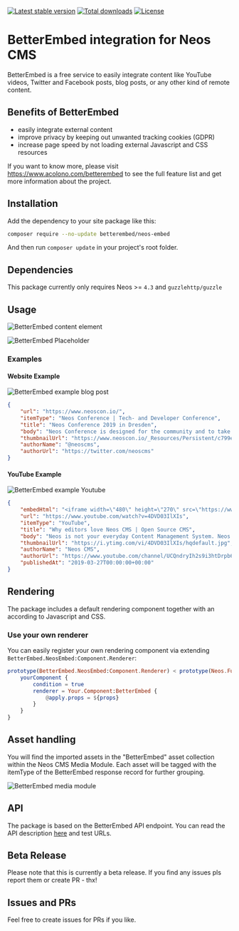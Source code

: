 [![Latest stable version]][packagist] [![Total downloads]][packagist] [![License]][packagist]

# BetterEmbed integration for Neos CMS

BetterEmbed is a free service to easily integrate content like YouTube videos, Twitter and Facebook posts, blog posts, or any other kind of remote content.

## Benefits of BetterEmbed

-   easily integrate external content
-   improve privacy by keeping out unwanted tracking cookies (GDPR)
-   increase page speed by not loading external Javascript and CSS resources

If you want to know more, please visit https://www.acolono.com/betterembed to see the full feature list and get more information about the project.

## Installation

Add the dependency to your site package like this:

```bash
composer require --no-update betterembed/neos-embed
```

And then run `composer update` in your project's root folder.

## Dependencies

This package currently only requires Neos >= `4.3` and `guzzlehttp/guzzle`

## Usage

![BetterEmbed content element]

![BetterEmbed Placeholder]

### Examples

#### Website Example

![BetterEmbed example blog post]

```json
{
    "url": "https://www.neoscon.io/",
    "itemType": "Neos Conference | Tech- and Developer Conference",
    "title": "Neos Conference 2019 in Dresden",
    "body": "Neos Conference is designed for the community and to take everyone further. Because our audience deserves the best content. Everytime.",
    "thumbnailUrl": "https://www.neoscon.io/_Resources/Persistent/c799ecede3620e09013ac72d9f429942764c6a4e/neos_conference_2019-dresden-primary-web.jpg",
    "authorName": "@neoscms",
    "authorUrl": "https://twitter.com/neoscms"
}
```

#### YouTube Example

![BetterEmbed example Youtube]

```json
{
    "embedHtml": "<iframe width=\"480\" height=\"270\" src=\"https://www.youtube.com/embed/4DVD03IlXIs?feature=oembed\" frameborder=\"0\" allow=\"accelerometer; autoplay; encrypted-media; gyroscope; picture-in-picture\" allowfullscreen></iframe>",
    "url": "https://www.youtube.com/watch?v=4DVD03IlXIs",
    "itemType": "YouTube",
    "title": "Why editors love Neos CMS | Open Source CMS",
    "body": "Neos is not your everyday Content Management System. Neos is based upon the idea to make editors and developers happy and to bring joy to their daily work. T...",
    "thumbnailUrl": "https://i.ytimg.com/vi/4DVD03IlXIs/hqdefault.jpg",
    "authorName": "Neos CMS",
    "authorUrl": "https://www.youtube.com/channel/UCQndryIh2s9i3htDrpb6tiw",
    "publishedAt": "2019-03-27T00:00:00+00:00"
}
```

## Rendering

The package includes a default rendering component together with an according to Javascript and CSS.

### Use your own renderer

You can easily register your own rendering component via extending `BetterEmbed.NeosEmbed:Component.Renderer`:

```elm
prototype(BetterEmbed.NeosEmbed:Component.Renderer) < prototype(Neos.Fusion:Case) {
    yourComponent {
        condition = true
        renderer = Your.Component:BetterEmbed {
            @apply.props = ${props}
        }
    }
}
```

## Asset handling

You will find the imported assets in the "BetterEmbed" asset collection within the Neos CMS Media Module. Each asset will be tagged with the itemType of the BetterEmbed response record for further grouping.

![BetterEmbed media module]

## API

The package is based on the BetterEmbed API endpoint.
You can read the API description [here][swagger] and test URLs.

## Beta Release

Please note that this is currently a beta release. If you find any issues pls report them or create PR - thx!

## Issues and PRs

Feel free to create issues for PRs if you like.

[packagist]: https://packagist.org/packages/betterembed/neos-betterembed
[latest stable version]: https://poser.pugx.org/betterembed/neos-betterembed/v/stable
[total downloads]: https://poser.pugx.org/betterembed/neos-betterembed/downloads
[license]: https://poser.pugx.org/betterembed/neos-betterembed/license
[betterembed content element]: Documentation/BetterEmbed-Content-Element.png
[betterembed placeholder]: Documentation/BetterEmbed-Placeholder.png
[betterembed example blog post]: Documentation/BetterEmbed-Example-BlogPost.png
[betterembed example youtube]: Documentation/BetterEmbed-Example-Youtube.png
[betterembed media module]: Documentation/BetterEmbed-Media-Module.png
[swagger]: https://api.betterembed.com/swagger/index.html
